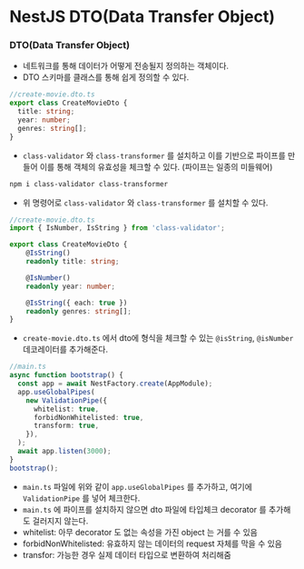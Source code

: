 

# NestJS DTO(Data Transfer Object)


### **DTO(Data Transfer Object)**
- 네트워크를 통해 데이터가 어떻게 전송될지 정의하는 객체이다.
- DTO 스키마를 클래스를 통해 쉽게 정의할 수 있다.

```typescript
//create-movie.dto.ts
export class CreateMovieDto {
  title: string;
  year: number;
  genres: string[];
}
```

- `class-validator` 와 `class-transformer` 를 설치하고 이를 기반으로 파이프를 만들어 이를 통해 객체의 유효성을 체크할 수 있다. (파이프는 일종의 미들웨어)

```bash
npm i class-validator class-transformer
```

- 위 명령어로 `class-validator` 와 `class-transformer` 를 설치할 수 있다.
```typescript
//create-movie.dto.ts
import { IsNumber, IsString } from 'class-validator';

export class CreateMovieDto {
    @IsString()
    readonly title: string;

    @IsNumber()
    readonly year: number;

    @IsString({ each: true })
    readonly genres: string[];
}
```

- `create-movie.dto.ts` 에서 dto에 형식을 체크할 수 있는 `@isString`, `@isNumber` 데코레이터를 추가해준다.

```typescript
//main.ts
async function bootstrap() {
  const app = await NestFactory.create(AppModule);
  app.useGlobalPipes(
    new ValidationPipe({
      whitelist: true,
      forbidNonWhitelisted: true,
      transform: true,
    }),
  );
  await app.listen(3000);
}
bootstrap();
```

- `main.ts` 파일에 위와 같이 `app.useGlobalPipes` 를 추가하고, 여기에 `ValidationPipe` 를 넣어 체크한다.
- `main.ts` 에 파이프를 설치하지 않으면 dto 파일에 타입체크 decorator 를 추가해도 걸러지지 않는다.
- whitelist: 아무 decorator 도 없는 속성을 가진 object 는 거를 수 있음
- forbidNonWhitelisted: 유효하지 않는 데이터의 request 자체를 막을 수 있음
- transfor: 가능한 경우 실제 데이터 타입으로 변환하여 처리해줌
